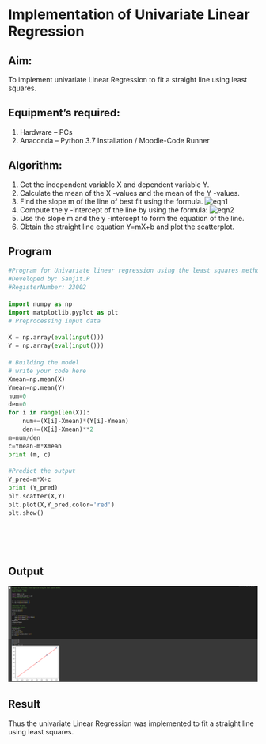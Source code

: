 # Implementation of Univariate Linear Regression
## Aim:
To implement univariate Linear Regression to fit a straight line using least squares.
## Equipment’s required:
1.	Hardware – PCs
2.	Anaconda – Python 3.7 Installation / Moodle-Code Runner
## Algorithm:
1.	Get the independent variable X and dependent variable Y.
2.	Calculate the mean of the X -values and the mean of the Y -values.
3.	Find the slope m of the line of best fit using the formula.
 ![eqn1](./eq1.jpg)
4.	Compute the y -intercept of the line by using the formula:
![eqn2](./eq2.jpg)  
5.	Use the slope m and the y -intercept to form the equation of the line.
6.	Obtain the straight line equation Y=mX+b and plot the scatterplot.
## Program
```python
#Program for Univariate linear regression using the least squares method.
#Developed by: Sanjit.P
#RegisterNumber: 23002

import numpy as np
import matplotlib.pyplot as plt
# Preprocessing Input data

X = np.array(eval(input()))
Y = np.array(eval(input()))

# Building the model
# write your code here
Xmean=np.mean(X)
Ymean=np.mean(Y)
num=0
den=0
for i in range(len(X)):
    num+=(X[i]-Xmean)*(Y[i]-Ymean)
    den+=(X[i]-Xmean)**2
m=num/den
c=Ymean-m*Xmean
print (m, c)

#Predict the output
Y_pred=m*X+c
print (Y_pred)
plt.scatter(X,Y)
plt.plot(X,Y_pred,color='red')
plt.show()






```
## Output
![output](9.png)

## Result
Thus the univariate Linear Regression was implemented to fit a straight line using least squares.
